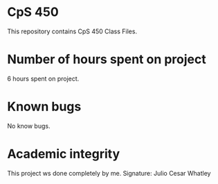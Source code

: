 # CpS 450

This repository contains CpS 450 Class Files.

# Number of hours spent on project

6 hours spent on project.

# Known bugs

No know bugs.

# Academic integrity

This project ws done completely by me.
Signature: Julio Cesar Whatley